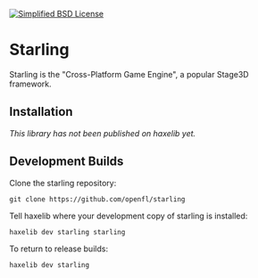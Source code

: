 [![Simplified BSD License](https://img.shields.io/badge/license-BSD-blue.svg?style=flat)](LICENSE.md)

Starling
========

Starling is the "Cross-Platform Game Engine", a popular Stage3D framework.


Installation
------------

_This library has not been published on haxelib yet._


Development Builds
------------------

Clone the starling repository:

    git clone https://github.com/openfl/starling


Tell haxelib where your development copy of starling is installed:

    haxelib dev starling starling


To return to release builds:

    haxelib dev starling
